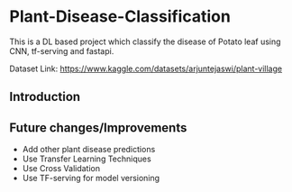 # Plant-Disease-Classification

This is a DL based project which classify the disease of Potato leaf using CNN, tf-serving and fastapi.

Dataset Link: https://www.kaggle.com/datasets/arjuntejaswi/plant-village

## Introduction

## Future changes/Improvements

- Add other plant disease predictions
- Use Transfer Learning Techniques
- Use Cross Validation
- Use TF-serving for model versioning
